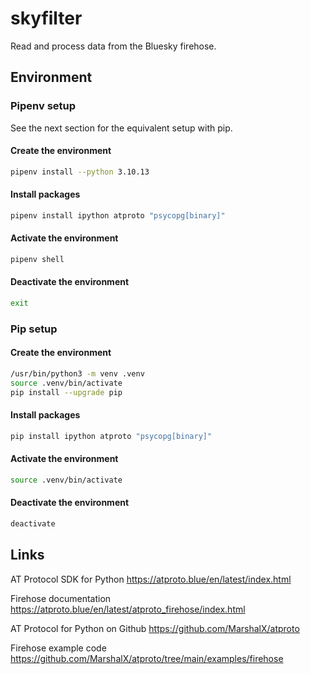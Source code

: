 # skyfilter

Read and process data from the Bluesky firehose.

## Environment

### Pipenv setup

See the next section for the equivalent setup with pip.

#### Create the environment

```zsh
pipenv install --python 3.10.13
```

#### Install packages

```zsh
pipenv install ipython atproto "psycopg[binary]"
```

#### Activate the environment

```zsh
pipenv shell
```

#### Deactivate the environment

```zsh
exit
```

### Pip setup

#### Create the environment

```zsh
/usr/bin/python3 -m venv .venv
source .venv/bin/activate
pip install --upgrade pip
```

#### Install packages

```zsh
pip install ipython atproto "psycopg[binary]"
```

#### Activate the environment

```zsh
source .venv/bin/activate
```

#### Deactivate the environment

```zsh
deactivate
```

## Links

AT Protocol SDK for Python
https://atproto.blue/en/latest/index.html

Firehose documentation
https://atproto.blue/en/latest/atproto_firehose/index.html

AT Protocol for Python on Github
https://github.com/MarshalX/atproto

Firehose example code
https://github.com/MarshalX/atproto/tree/main/examples/firehose
